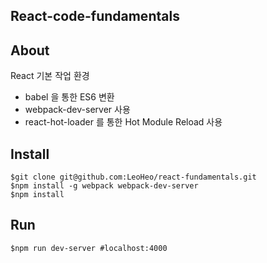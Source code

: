 ## React-code-fundamentals

## About

React 기본 작업 환경
- babel 을 통한 ES6 변환
- webpack-dev-server 사용
- react-hot-loader 를 통한 Hot Module Reload 사용

## Install

```
$git clone git@github.com:LeoHeo/react-fundamentals.git
$npm install -g webpack webpack-dev-server
$npm install
```

## Run
```
$npm run dev-server #localhost:4000
```
